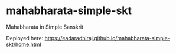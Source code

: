 # mahabharata-simple-skt
 Mahabharata in Simple Sanskrit

Deployed here:
https://eadaradhiraj.github.io/mahabharata-simple-skt/home.html